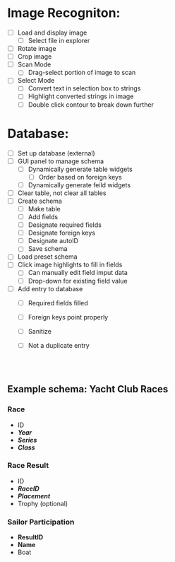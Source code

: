 # Image Recogniton:
- [ ] Load and display image
  - [ ] Select file in explorer
- [ ] Rotate image
- [ ] Crop image
- [ ] Scan Mode
  - [ ] Drag-select portion of image to scan
- [ ] Select Mode
  - [ ] Convert text in selection box to strings
  - [ ] Highlight converted strings in image
  - [ ] Double click contour to break down further

# Database:
- [ ] Set up database (external)
- [ ] GUI panel to manage schema
  - [ ] Dynamically generate table widgets
    - [ ] Order based on foreign keys
  - [ ] Dynamically generate feild widgets
- [ ] Clear table, not clear all tables
- [ ] Create schema
  - [ ] Make table
  - [ ] Add fields
  - [ ] Designate required fields
  - [ ] Designate foreign keys
  - [ ] Designate autoID
  - [ ] Save schema
- [ ] Load preset schema
- [ ] Click image highlights to fill in fields
  - [ ] Can manually edit field imput data
  - [ ] Drop-down for existing field value
- [ ] Add entry to database
  - [ ] Required fields filled
  - [ ] Foreign keys point properly
  - [ ] Sanitize
  - [ ] Not a duplicate entry


<br></br>
## Example schema: Yacht Club Races
### Race
- ID
- ***Year***
- ***Series***
- ***Class***

### Race Result
- ID
- ***RaceID***
- ***Placement***
- Trophy (optional)

### Sailor Participation
- **ResultID**
- **Name**
- Boat